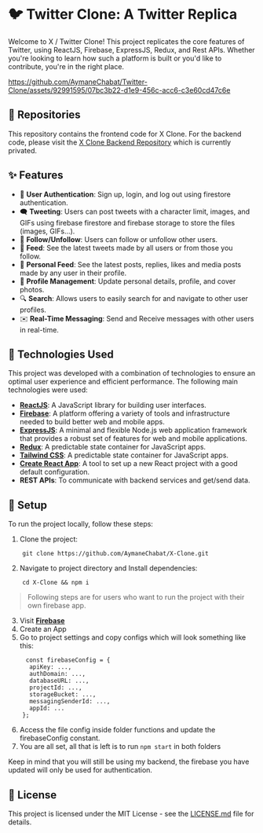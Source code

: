 # 🐦 Twitter Clone: A Twitter Replica

Welcome to X / Twitter Clone! This project replicates the core features of Twitter, using ReactJS, Firebase, ExpressJS, Redux, and Rest APIs. Whether you're looking to learn how such a platform is built or you'd like to contribute, you're in the right place.



https://github.com/AymaneChabat/Twitter-Clone/assets/92991595/07bc3b22-d1e9-456c-acc6-c3e60cd47c6e



## 📂 Repositories

This repository contains the frontend code for X Clone. For the backend code, please visit the [X Clone Backend Repository](https://github.com/AymaneChabat/xclone-backend) which is currently privated.
## ✨ Features

- 🔐 **User Authentication**: Sign up, login, and log out using firestore authentication.
- 🗨️ **Tweeting**: Users can post tweets with a character limit, images, and GIFs using firebase firestore and firebase storage to store the files (images, GIFs...).
- 👥 **Follow/Unfollow**: Users can follow or unfollow other users.
- 📡 **Feed**: See the latest tweets made by all users or from those you follow.
- 📰 **Personal Feed**: See the latest posts, replies, likes and media posts made by any user in their profile.
- 👤 **Profile Management**: Update personal details, profile, and cover photos.
- 🔍 **Search**: Allows users to easily search for and navigate to other user profiles.
- ✉️ **Real-Time Messaging**: Send and Receive messages with other users in real-time.

## 🔧 Technologies Used

This project was developed with a combination of technologies to ensure an optimal user experience and efficient performance. The following main technologies were used:

- **[ReactJS](https://reactjs.org/)**: A JavaScript library for building user interfaces.
- **[Firebase](https://firebase.google.com/)**: A platform offering a variety of tools and infrastructure needed to build better web and mobile apps.
- **[ExpressJS](https://expressjs.com/)**: A minimal and flexible Node.js web application framework that provides a robust set of features for web and mobile applications.
- **[Redux](https://redux.js.org/)**: A predictable state container for JavaScript apps.
- **[Tailwind CSS](https://tailwindcss.com/docs/installation)**: A predictable state container for JavaScript apps.
- **[Create React App](https://github.com/facebook/create-react-app)**: A tool to set up a new React project with a good default configuration.
- **REST APIs**: To communicate with backend services and get/send data.

## 🚀 Setup

To run the project locally, follow these steps:
1. Clone the project:
```
    git clone https://github.com/AymaneChabat/X-Clone.git
```
2. Navigate to project directory and Install dependencies:
```
    cd X-Clone && npm i
```
> Following steps are for users who want to run the project with their own firebase app.
3.  Visit **[Firebase](https://console.firebase.google.com/)**
4.  Create an App
5.  Go to project settings and copy configs which will look something like this:
```
     const firebaseConfig = {
      apiKey: ...,
      authDomain: ...,
      databaseURL: ...,
      projectId: ...,
      storageBucket: ...,
      messagingSenderId: ...,
      appId: ... 
    };
```
6.  Access the file config inside folder functions and update the firebaseConfig constant.
7. You are all set, all that is left is to run ```npm start``` in both folders

Keep in mind that you will still be using my backend, the firebase you have updated will only be used for authentication.

## 📜 License

This project is licensed under the MIT License - see the [LICENSE.md](URL_TO_LICENSE.md) file for details.
